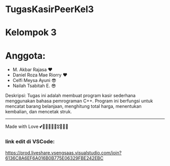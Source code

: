 # TugasKasirPeerKel3

# Kelompok 3

# Anggota:
- M. Akbar Rajasa ❤️
- Daniel Roza Mae Riorry ❤️
- Celfi Meysa Ayuni 😎
- Nailah Tsabitah E. 😎

Deskripsi:
Tugas ini adalah membuat program kasir sederhana menggunakan bahasa pemrograman C++. Program ini berfungsi untuk mencatat barang belanjaan, menghitung total harga, menentukan kembalian, dan mencetak struk.


---
Made with Love 💕💖😽🧏‍♂️💅🎖️📌📌🥂

### link edit di VSCode:
https://prod.liveshare.vsengsaas.visualstudio.com/join?6136C8A6EF6A016B0B775E06329FBE242EBC
